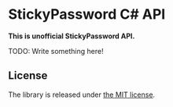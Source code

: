 StickyPassword C# API
=====================

**This is unofficial StickyPassword API.**

TODO: Write something here!


License
-------

The library is released under [the MIT
license](http://www.opensource.org/licenses/mit-license.php).
